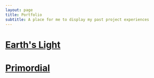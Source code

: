 ```yaml
---
layout: page
title: Portfolio
subtitle: A place for me to display my past project experiences
---
```

# [Earth's Light](https://hamraj-rai.itch.io/earths-light)
# [Primordial](https://promethaes.itch.io/primordial)